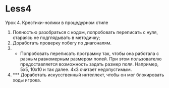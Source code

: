 # Less4
Урок 4. Крестики-нолики в процедурном стиле
1. Полностью разобраться с кодом, попробовать переписать с нуля, стараясь не подглядывать в методичку;
2. Доработать проверку побегу по диагоналям.
3. * Попробовать переписать программу так, чтобы она работала с разным равномерным размером полей. При этом пользователю предоставляется возможность задать размер поля. Например, 5х5, 10х10 и так далее. 4х3 считает недопустимым.
4. *** Доработать искусственный интеллект, чтобы он мог блокировать ходы игрока.
